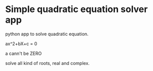 # Simple quadratic equation solver app

python app to solve quadratic equation.

ax^2+bX+c = 0

a cann't be ZERO

solve all kind of roots, real and complex.
